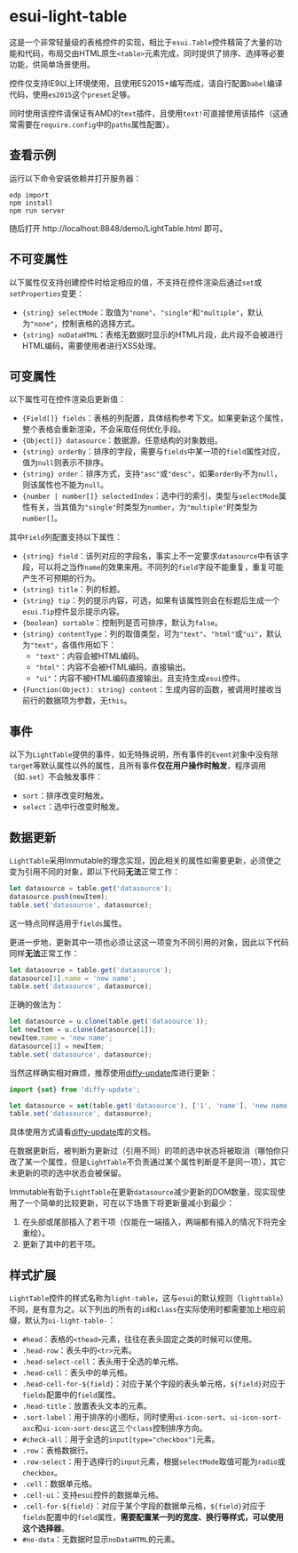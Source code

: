 # esui-light-table

这是一个非常轻量级的表格控件的实现，相比于`esui.Table`控件精简了大量的功能和代码，布局交由HTML原生`<table>`元素完成，同时提供了排序、选择等必要功能，供简单场景使用。

控件仅支持IE9以上环境使用，且使用ES2015+编写而成，请自行配置`babel`编译代码，使用`es2015`这个`preset`足够。

同时使用该控件请保证有AMD的`text`插件，且使用`text!`可直接使用该插件（这通常需要在`require.config`中的`paths`属性配置）。

## 查看示例

运行以下命令安装依赖并打开服务器：

```shell
edp import
npm install
npm run server
```

随后打开 http://localhost:8848/demo/LightTable.html 即可。

## 不可变属性

以下属性仅支持创建控件时给定相应的值，不支持在控件渲染后通过`set`或`setProperties`变更：

- `{string} selectMode`：取值为`"none"`、`"single"`和`"multiple"`，默认为`"none"`，控制表格的选择方式。
- `{string} noDataHTML`：表格无数据时显示的HTML片段，此片段不会被进行HTML编码，需要使用者进行XSS处理。

## 可变属性

以下属性可在控件渲染后更新值：

- `{Field[]} fields`：表格的列配置，具体结构参考下文。如果更新这个属性，整个表格会重新渲染，不会采取任何优化手段。
- `{Object[]} datasource`：数据源，任意结构的对象数组。
- `{string} orderBy`：排序的字段，需要与`fields`中某一项的`field`属性对应，值为`null`则表示不排序。
- `{string} order`：排序方式，支持`"asc"`或`"desc"`，如果`orderBy`不为`null`，则该属性也不能为`null`。
- `{number | number[]} selectedIndex`：选中行的索引，类型与`selectMode`属性有关，当其值为`"single"`时类型为`number`，为`"multiple"`时类型为`number[]`。

其中`Field`列配置支持以下属性：

- `{string} field`：该列对应的字段名，事实上不一定要求`datasource`中有该字段，可以将之当作`name`的效果来用。不同列的`field`字段不能重复，重复可能产生不可预期的行为。
- `{string} title`：列的标题。
- `{string} tip`：列的提示内容，可选，如果有该属性则会在标题后生成一个`esui.Tip`控件显示提示内容。
- `{boolean} sortable`：控制列是否可排序，默认为`false`。
- `{string} contentType`：列的取值类型，可为`"text"`、`"html"`或`"ui"`，默认为`"text"`，各值作用如下：
    - `"text"`：内容会被HTML编码。
    - `"html"`：内容不会被HTML编码，直接输出。
    - `"ui"`：内容不被HTML编码直接输出，且支持生成`esui`控件。
- `{Function(Object): string} content`：生成内容的函数，被调用时接收当前行的数据项为参数，无`this`。

## 事件

以下为`LightTable`提供的事件，如无特殊说明，所有事件的`Event`对象中没有除`target`等默认属性以外的属性，且所有事件**仅在用户操作时触发**，程序调用（如`.set`）不会触发事件：

- `sort`：排序改变时触发。
- `select`：选中行改变时触发。

## 数据更新

`LightTable`采用Immutable的理念实现，因此相关的属性如需要更新，必须使之变为引用不同的对象，即以下代码**无法**正常工作：

```js
let datasource = table.get('datasource');
datasource.push(newItem);
table.set('datasource', datasource);
```

这一特点同样适用于`fields`属性。

更进一步地，更新其中一项也必须让这这一项变为不同引用的对象，因此以下代码同样**无法**正常工作：

```js
let datasource = table.get('datasource');
datasource[1].name = 'new name';
table.set('datasource', datasource);
```

正确的做法为：

```js
let datasource = u.clone(table.get('datasource'));
let newItem = u.clone(datasource[1]);
newItem.name = 'new name';
datasource[1] = newItem;
table.set('datasource', datasource);
```

当然这样确实相对麻烦，推荐使用[diffy-update](https://github.com/ecomfe/diffy-update)库进行更新：

```js
import {set} from 'diffy-update';

let datasource = set(table.get('datasource'), ['1', 'name'], 'new name');
table.set('datasource', datasource);
```

具体使用方式请看[diffy-update](https://github.com/ecomfe/diffy-update)库的文档。

在数据更新后，被判断为更新过（引用不同）的项的选中状态将被取消（哪怕你只改了某一个属性，但是`LightTable`不负责通过某个属性判断是不是同一项），其它未更新的项的选中状态会被保留。

Immutable有助于`LightTable`在更新`datasource`减少更新的DOM数量，现实现使用了一个简单的比较更新，可在以下场景下将更新量减小到最少：

1. 在头部或尾部插入了若干项（仅能在一端插入，两端都有插入的情况下将完全重绘）。
2. 更新了其中的若干项。

## 样式扩展

`LightTable`控件的样式名称为`light-table`，这与`esui`的默认规则（`lighttable`）不同，是有意为之。以下列出的所有的`id`和`class`在实际使用时都需要加上相应前缀，默认为`ui-light-table-`：

- `#head`：表格的`<thead>`元素，往往在表头固定之类的时候可以使用。
- `.head-row`：表头中的`<tr>`元素。
- `.head-select-cell`：表头用于全选的单元格。
- `.head-cell`：表头中的单元格。
- `.head-cell-for-${field}`：对应于某个字段的表头单元格，`${field}`对应于`fields`配置中的`field`属性。
- `.head-title`：放置表头文本的元素。
- `.sort-label`：用于排序的小图标，同时使用`ui-icon-sort`、`ui-icon-sort-asc`和`ui-icon-sort-desc`这三个`class`控制排序方向。
- `#check-all`：用于全选的`input[type="checkbox"]`元素。
- `.row`：表格数据行。
- `.row-select`：用于选择行的`input`元素，根据`selectMode`取值可能为`radio`或`checkbox`。
- `.cell`：数据单元格。
- `.cell-ui`：支持`esui`控件的数据单元格。
- `.cell-for-${field}`：对应于某个字段的数据单元格，`${field}`对应于`fields`配置中的`field`属性，**需要配置某一列的宽度、换行等样式，可以使用这个选择器**。
- `#no-data`：无数据时显示`noDataHTML`的元素。
